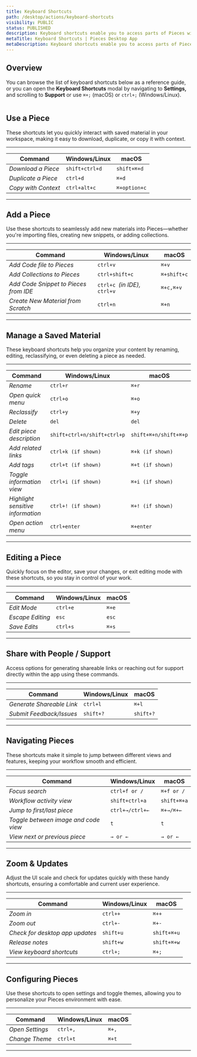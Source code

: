 ```yaml
---
title: Keyboard Shortcuts
path: /desktop/actions/keyboard-shortcuts
visibility: PUBLIC
status: PUBLISHED
description: Keyboard shortcuts enable you to access parts of Pieces without having to use the Power Menu or the settings page.
metaTitle: Keyboard Shortcuts | Pieces Desktop App
metaDescription: Keyboard shortcuts enable you to access parts of Pieces without having to use the Power Menu or the settings page.
---
```


## Overview

You can browse the list of keyboard shortcuts below as a reference guide, or you can open the **Keyboard Shortcuts** modal by navigating to **Settings,** and scrolling to **Support** or use `⌘+;` (macOS) or `ctrl+;` (Windows/Linux).

<Image src="https://storage.googleapis.com/hashnode_product_documentation_assets/desktop_app_assets/desktop_app_MAIN/new_media/Settings/Support%20%26%20Information/keyboard_shortcuts.png" alt="" align="center" fullwidth="true" />

## Use a Piece

These shortcuts let you quickly interact with saved material in your workspace, making it easy to download, duplicate, or copy it with context.

***

| **Command**         | **Windows/Linux** | **macOS**    |
| ------------------- | ----------------- | ------------ |
| *Download a Piece*  | `shift+ctrl+d`    | `shift+⌘+d`  |
| *Duplicate a Piece* | `ctrl+d`          | `⌘+d`        |
| *Copy with Context* | `ctrl+alt+c`      | `⌘+option+c` |

***

## Add a Piece

Use these shortcuts to seamlessly add new materials into Pieces—whether you're importing files, creating new snippets, or adding collections.

***

| **Command**                           | **Windows/Linux**             | **macOS**   |
| ------------------------------------- | ----------------------------- | ----------- |
| *Add Code file to Pieces*             | `ctrl+v`                      | `⌘+v`       |
| *Add Collections to Pieces*           | `ctrl+shift+c`                | `⌘+shift+c` |
| *Add Code Snippet to Pieces from IDE* | `ctrl+c `*(in IDE),* `ctrl+v` | `⌘+c,⌘+v`   |
| *Create New Material from Scratch*    | `ctrl+n`                      | `⌘+n`       |

***

## Manage a Saved Material

These keyboard shortcuts help you organize your content by renaming, editing, reclassifying, or even deleting a piece as needed.

***

| **Command**                       | **Windows/Linux**           | **macOS**             |
| --------------------------------- | --------------------------- | --------------------- |
| *Rename*                          | `ctrl+r`                    | `⌘+r`                 |
| *Open quick menu*                 | `ctrl+o`                    | `⌘+o`                 |
| *Reclassify*                      | `ctrl+y`                    | `⌘+y`                 |
| *Delete*                          | `del`                       | `del`                 |
| *Edit piece description*          | `shift+ctrl+n/shift+ctrl+p` | `shift+⌘+n/shift+⌘+p` |
| *Add related links*               | `ctrl+k (if shown)`         | `⌘+k (if shown)`      |
| *Add tags*                        | `ctrl+t (if shown)`         | `⌘+t (if shown)`      |
| *Toggle information view*         | `ctrl+i (if shown)`         | `⌘+i (if shown)`      |
| *Highlight sensitive information* | `ctrl+! (if shown)`         | `⌘+! (if shown)`      |
| *Open action menu*                | `ctrl+enter`                | `⌘+enter`             |

***

## Editing a Piece

Quickly focus on the editor, save your changes, or exit editing mode with these shortcuts, so you stay in control of your work.

***

| **Command**      | **Windows/Linux** | **macOS** |
| ---------------- | ----------------- | --------- |
| *Edit Mode*      | `ctrl+e`          | `⌘+e`     |
| *Escape Editing* | `esc`             | `esc`     |
| *Save Edits*     | `ctrl+s`          | `⌘+s`     |

***

## Share with People / Support

Access options for generating shareable links or reaching out for support directly within the app using these commands.

***

| **Command**               | **Windows/Linux** | **macOS** |
| ------------------------- | ----------------- | --------- |
| *Generate Shareable Link* | `ctrl+l`          | `⌘+l`     |
| *Submit Feedback/Issues*  | `shift+?`         | `shift+?` |

***

## Navigating Pieces

These shortcuts make it simple to jump between different views and features, keeping your workflow smooth and efficient.

***

| **Command**                          | **Windows/Linux** | **macOS**   |
| ------------------------------------ | ----------------- | ----------- |
| *Focus search*                       | `ctrl+f or /`     | `⌘+f or /`  |
| *Workflow activity view*             | `shift+ctrl+a`    | `shift+⌘+a` |
| *Jump to first/last piece*           | `ctrl+→/ctrl+←`   | `⌘+→/⌘+←`   |
| *Toggle between image and code view* | `t`               | `t`         |
| *View next or previous piece*        | `→ or ←`          | `→ or ←`    |

***

## Zoom & Updates

Adjust the UI scale and check for updates quickly with these handy shortcuts, ensuring a comfortable and current user experience.

***

| **Command**                     | **Windows/Linux** | **macOS**   |
| ------------------------------- | ----------------- | ----------- |
| *Zoom in*                       | `ctrl++`          | `⌘++`       |
| *Zoom out*                      | `ctrl+-`          | `⌘+-`       |
| *Check for desktop app updates* | `shift+u`         | `shift+⌘+u` |
| *Release notes*                 | `shift+w`         | `shift+⌘+w` |
| *View keyboard shortcuts*       | `ctrl+;`          | `⌘+;`       |

***

## Configuring Pieces

Use these shortcuts to open settings and toggle themes, allowing you to personalize your Pieces environment with ease.

***

| **Command**     | **Windows/Linux** | **macOS** |
| --------------- | ----------------- | --------- |
| *Open Settings* | `ctrl+,`          | `⌘+,`     |
| *Change Theme*  | `ctrl+t`          | `⌘+t`     |

***